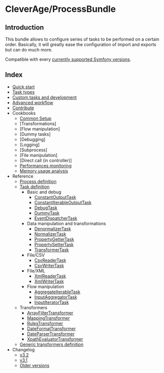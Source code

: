 CleverAge/ProcessBundle
=======================

## Introduction

This bundle allows to configure series of tasks to be performed on a certain order.
Basically, it will greatly ease the configuration of import and exports but can do much more.

Compatible with every [currently supported Symfony versions](https://symfony.com/releases).

## Index

- [Quick start](doc/01-quick_start.md)
- [Task types](doc/02-task_types.md)
- [Custom tasks and development](doc/03-custom_tasks.md)
- [Advanced workflow](doc/04-advanced_workflow.md)
- [Contribute](CONTRIBUTING.md)
- Cookbooks
    - [Common Setup](doc/cookbooks/01-common_setup.md)
    - [Transformations]
    - [Flow manipulation]
    - [Dummy tasks]
    - [Debugging]
    - [Logging]
    - [Subprocess]
    - [File manipulation]
    - [Direct call (in controller)]
    - [Performances monitoring](doc/cookbooks/performances_monitoring.md)
    - [Memory usage analysis](doc/cookbooks/memory_usage_graph.md)
- Reference
    - [Process definition](doc/reference/01-process_definition.md)
    - [Task definition](doc/reference/02-task_definition.md)
      - Basic and debug
        - [ConstantOutputTask](doc/reference/tasks/constant_output_task.md)
        - [ConstantIterableOutputTask](doc/reference/tasks/constant_iterable_output_task.md)
        - [DebugTask](doc/reference/tasks/debug_task.md)
        - [DummyTask](doc/reference/tasks/dummy_task.md)
        - [EventDispatcherTask](doc/reference/tasks/event_dispatcher_task.md)
      - Data manipulation and transformations
        - [DenormalizerTask](doc/reference/tasks/denormalizer_task.md)
        - [NormalizerTask](doc/reference/tasks/normalizer_task.md)
        - [PropertyGetterTask](doc/reference/tasks/property_getter_task.md)
        - [PropertySetterTask](doc/reference/tasks/property_setter_task.md)
        - [TransformerTask](doc/reference/tasks/transformer_task.md)
      - File/CSV
        - [CsvReaderTask](doc/reference/tasks/csv_reader_task.md)
        - [CsvWriterTask](doc/reference/tasks/csv_writer_task.md)
      - File/XML
        - [XmlReaderTask](doc/reference/tasks/xml_reader_task.md)
        - [XmlWriterTask](doc/reference/tasks/xml_writer_task.md)
      - Flow manipulation
        - [AggregateIterableTask](doc/reference/tasks/aggregate_iterable_task.md)
        - [InputAggregatorTask](doc/reference/tasks/input_aggregator_task.md)
        - [InputIteratorTask](doc/reference/tasks/input_iterator_task.md)
    - Transformers
        - [ArrayFilterTransformer](doc/reference/transformers/array_filter_transformer.md)
        - [MappingTransformer](doc/reference/transformers/mapping_transformer.md)
        - [RulesTransformer](doc/reference/transformers/rules_transformer.md)
        - [DateFormatTransformer](doc/reference/transformers/date_format.md)
        - [DateParserTransformer](doc/reference/transformers/date_parser.md)
        - [XpathEvaluatorTransformer](doc/reference/transformers/xpath_evaluator.md)
    - [Generic transformers definition](doc/reference/03-generic_transformers_definition.md)
- Changelog
    - [v3.2](doc/changelog/CHANGELOG-3.2.md)
    - [v3.1](doc/changelog/CHANGELOG-3.1.md)
    - [Older versions](doc/changelog/CHANGELOG-2.0-1.1.md)
